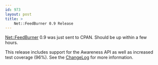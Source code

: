 ```yaml
---
id: 973
layout: post
title: >
    Net::FeedBurner 0.9 Release
---
```


<a href="http://search.cpan.org/dist/Net-FeedBurner/">Net::FeedBurner</a> 0.9 was just sent to CPAN. Should be up within a few hours.

This release includes support for the Awareness API as well as increased test coverage (96%). See the <a href="http://code.sixapart.com/svn/Net-FeedBurner/trunk/Changes">ChangeLog</a> for more information.
